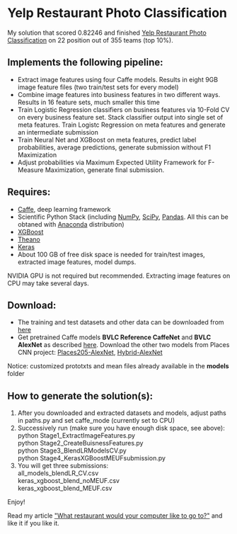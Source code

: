 # Yelp Restaurant Photo Classification

My solution that scored 0.82246 and finished [Yelp Restaurant Photo Classification](https://www.kaggle.com/c/yelp-restaurant-photo-classification) on 22 position out of 355 teams (top 10%).

## Implements the following pipeline:
* Extract image features using four Caffe models. Results in eight 9GB image feature files (two train/test sets for every model)
* Combine image features into business features in two different ways. Results in 16 feature sets, much smaller this time
* Train Logistic Regression classifiers on business features via 10-Fold CV on every business feature set. Stack classifier output into single set of meta features. Train Logistc Regression on meta features and generate an intermediate submission
* Train Neural Net and XGBoost on meta features, predict label probabilities, average predictions, generate submission without F1 Maximization
* Adjust probabilities via Maximum Expected Utility Framework for F-Measure Maximization, generate final submission.

## Requires:
* [Caffe](http://caffe.berkeleyvision.org/), deep learning framework
* Scientific Python Stack (including [NumPy](http://www.numpy.org/), [SciPy](http://www.scipy.org/), [Pandas](http://pandas.pydata.org/). All this can be obtaned with [Anaconda](https://www.continuum.io/downloads) distribution)
* [XGBoost](https://github.com/dmlc/xgboost)
* [Theano](http://deeplearning.net/software/theano/)
* [Keras](http://keras.io/)
* About 100 GB of free disk space is needed for train/test images, extracted image features, model dumps.

NVIDIA GPU is not required but recommended. Extracting image features on CPU may take several days.

## Download:
* The training and test datasets and other data can be downloaded from [here](https://www.kaggle.com/c/yelp-restaurant-photo-classification/data)
* Get pretrained Caffe models **BVLC Reference CaffeNet** and **BVLC AlexNet** as described [here](http://caffe.berkeleyvision.org/model_zoo.html). Download the other two models from Places CNN project: [Places205-AlexNet](http://places.csail.mit.edu/model/placesCNN_upgraded.tar.gz), [Hybrid-AlexNet](http://places.csail.mit.edu/model/hybridCNN_upgraded.tar.gz)

Notice: customized prototxts and mean files already available in the **models** folder

## How to generate the solution(s):
1. After you downloaded and extracted datasets and models, adjust paths in paths.py and set caffe_mode (currently set to CPU)
2. Successively run (make sure you have enough disk space, see above):  
python Stage1_ExtractImageFeatures.py  
python Stage2_CreateBuisnessFeatures.py  
python Stage3_BlendLRModelsCV.py  
python Stage4_KerasXGBoostMEUFsubmission.py  
3. You will get three submissions:  
all_models_blendLR_CV.csv  
keras_xgboost_blend_noMEUF.csv  
keras_xgboost_blend_MEUF.csv

Enjoy!

Read my article ["What restaurant would your computer like to go to?"](https://www.linkedin.com/pulse/what-restaurant-would-your-computer-like-go-alexander-rakhlin/) and like it if you like it.
